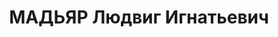 ---
title: МАДЬЯР Людвиг Игнатьевич
description: 'Род. в 1891, Австро-Венгрия, с. Иштванди, венгр, обр.: незаконченное
  высшее, искл. из ВКП(б) в 1934 г. за принадлежность к зиновьевской группе (бывший
  член социал-демократической партии Венгрии, КП Венгрии). Проживал: Содержался в
  Суздальской тюрьме особого назначения.

  Обв. в участии в антисоветской троцкистско-зиновьевской диверсионно-террористической
  организации. Приговор: ВК ВС СССР, 02.11.1937 – ВМН. Расстрелян 02.11.1937, г.Москва.

  Реабилитирован ВК ВС СССР 30.06.1956'
---